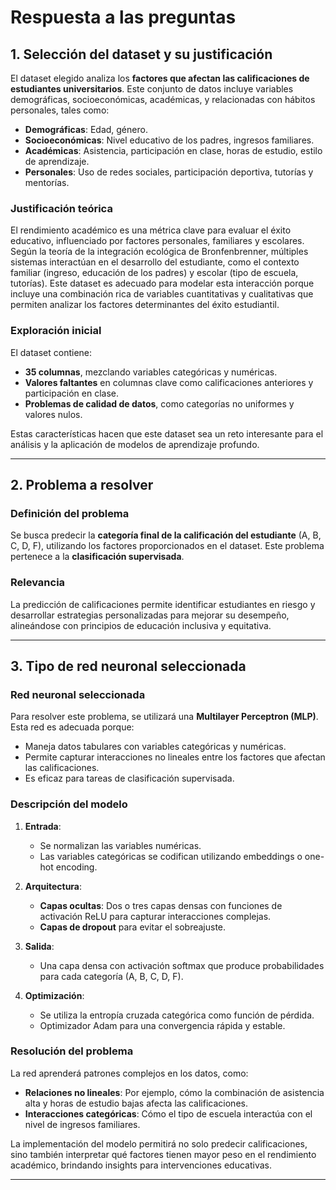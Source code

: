 # Respuesta a las preguntas

## 1. Selección del dataset y su justificación

El dataset elegido analiza los **factores que afectan las calificaciones de estudiantes universitarios**. Este conjunto de datos incluye variables demográficas, socioeconómicas, académicas, y relacionadas con hábitos personales, tales como:

- **Demográficas**: Edad, género.
- **Socioeconómicas**: Nivel educativo de los padres, ingresos familiares.
- **Académicas**: Asistencia, participación en clase, horas de estudio, estilo de aprendizaje.
- **Personales**: Uso de redes sociales, participación deportiva, tutorías y mentorías.

### Justificación teórica

El rendimiento académico es una métrica clave para evaluar el éxito educativo, influenciado por factores personales, familiares y escolares. Según la teoría de la integración ecológica de Bronfenbrenner, múltiples sistemas interactúan en el desarrollo del estudiante, como el contexto familiar (ingreso, educación de los padres) y escolar (tipo de escuela, tutorías). Este dataset es adecuado para modelar esta interacción porque incluye una combinación rica de variables cuantitativas y cualitativas que permiten analizar los factores determinantes del éxito estudiantil.

### Exploración inicial

El dataset contiene:

- **35 columnas**, mezclando variables categóricas y numéricas.
- **Valores faltantes** en columnas clave como calificaciones anteriores y participación en clase.
- **Problemas de calidad de datos**, como categorías no uniformes y valores nulos.

Estas características hacen que este dataset sea un reto interesante para el análisis y la aplicación de modelos de aprendizaje profundo.

---

## 2. Problema a resolver

### Definición del problema

Se busca predecir la **categoría final de la calificación del estudiante** (A, B, C, D, F), utilizando los factores proporcionados en el dataset. Este problema pertenece a la **clasificación supervisada**.

### Relevancia

La predicción de calificaciones permite identificar estudiantes en riesgo y desarrollar estrategias personalizadas para mejorar su desempeño, alineándose con principios de educación inclusiva y equitativa.

---

## 3. Tipo de red neuronal seleccionada

### Red neuronal seleccionada

Para resolver este problema, se utilizará una **Multilayer Perceptron (MLP)**. Esta red es adecuada porque:

- Maneja datos tabulares con variables categóricas y numéricas.
- Permite capturar interacciones no lineales entre los factores que afectan las calificaciones.
- Es eficaz para tareas de clasificación supervisada.

### Descripción del modelo

1. **Entrada**:

   - Se normalizan las variables numéricas.
   - Las variables categóricas se codifican utilizando embeddings o one-hot encoding.

2. **Arquitectura**:

   - **Capas ocultas**: Dos o tres capas densas con funciones de activación ReLU para capturar interacciones complejas.
   - **Capas de dropout** para evitar el sobreajuste.

3. **Salida**:

   - Una capa densa con activación softmax que produce probabilidades para cada categoría (A, B, C, D, F).

4. **Optimización**:
   - Se utiliza la entropía cruzada categórica como función de pérdida.
   - Optimizador Adam para una convergencia rápida y estable.

### Resolución del problema

La red aprenderá patrones complejos en los datos, como:

- **Relaciones no lineales**: Por ejemplo, cómo la combinación de asistencia alta y horas de estudio bajas afecta las calificaciones.
- **Interacciones categóricas**: Cómo el tipo de escuela interactúa con el nivel de ingresos familiares.

La implementación del modelo permitirá no solo predecir calificaciones, sino también interpretar qué factores tienen mayor peso en el rendimiento académico, brindando insights para intervenciones educativas.

---
